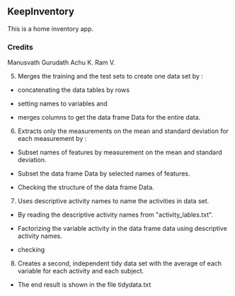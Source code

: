 ## KeepInventory


This is a home inventory app. 


### Credits


Manusvath Gurudath
Achu K.
Ram V. 


 
 5) Merges the training and the test sets to create one    data set by :
 
  * concatenating the data tables by rows
  
  * setting names to variables and 
  
  * merges columns to get the data frame Data for the entire data.

 6) Extracts only the measurements on the mean and standard deviation for each measurement by :

  * Subset names of features by measurement on the mean and standard deviation.
    
  * Subset the data frame Data by selected names of features.
  
  * Checking the structure of the data frame Data.
  
 7) Uses descriptive activity names to name the activities in data set.

  * By reading the descriptive activity names from "activity_lables.txt". 

  * Factorizing  the variable activity in the data frame data using descriptive activity names.
  
  * checking 
   

 8) Creates a second, independent tidy data set with the average of each variable for each activity and each subject.

 * The end result is shown in the file tidydata.txt








